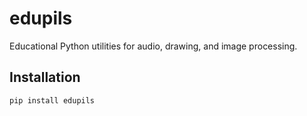# edupils

Educational Python utilities for audio, drawing, and image processing.

## Installation

```bash
pip install edupils
```
